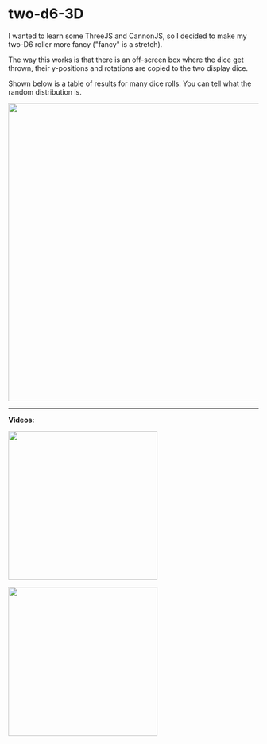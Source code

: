 # two-d6-3D
I wanted to learn some ThreeJS and CannonJS, so I decided to make my two-D6 roller more fancy ("fancy" is a stretch).

The way this works is that there is an off-screen box where the dice get thrown, their y-positions and rotations are copied to the two display dice.

Shown below is a table of results for many dice rolls. You can tell what the random distribution is.

<img src="http://you-sif.com/github/twod63d-screens.png" width="600">

---

**Videos:**

[<img src="http://you-sif.com/github/twod63d-video1-thumb.png" width="300">](http://you-sif.com/github/twod63d-video1.mp4)

[<img src="http://you-sif.com/github/twod63d-video2-thumb.png" width="300">](http://you-sif.com/github/twod63d-video2.mp4)
